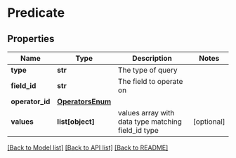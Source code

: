 # Predicate

## Properties
Name | Type | Description | Notes
------------ | ------------- | ------------- | -------------
**type** | **str** | The type of query | 
**field_id** | **str** | The field to operate on | 
**operator_id** | [**OperatorsEnum**](OperatorsEnum.md) |  | 
**values** | **list[object]** | values array with data type matching field_id type | [optional] 

[[Back to Model list]](../README.md#documentation-for-models) [[Back to API list]](../README.md#documentation-for-api-endpoints) [[Back to README]](../README.md)

